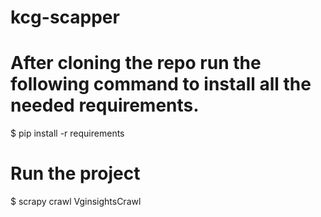 # kcg-scapper

# After cloning the repo run the following command to install all the needed requirements.  
$ pip install -r requirements

# Run the project
$ scrapy crawl VginsightsCrawl